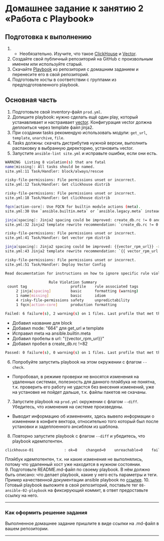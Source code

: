 # Домашнее задание к занятию 2 «Работа с Playbook»

## Подготовка к выполнению

1. * Необязательно. Изучите, что такое [ClickHouse](https://www.youtube.com/watch?v=fjTNS2zkeBs) и [Vector](https://www.youtube.com/watch?v=CgEhyffisLY).
2. Создайте свой публичный репозиторий на GitHub с произвольным именем или используйте старый.
3. Скачайте [Playbook](./playbook/) из репозитория с домашним заданием и перенесите его в свой репозиторий.
4. Подготовьте хосты в соответствии с группами из предподготовленного playbook.

## Основная часть

1. Подготовьте свой inventory-файл `prod.yml`.
2. Допишите playbook: нужно сделать ещё один play, который устанавливает и настраивает [vector](https://vector.dev). Конфигурация vector должна деплоиться через template файл jinja2.
3. При создании tasks рекомендую использовать модули: `get_url`, `template`, `unarchive`, `file`.
4. Tasks должны: скачать дистрибутив нужной версии, выполнить распаковку в выбранную директорию, установить vector.
5. Запустите `ansible-lint site.yml` и исправьте ошибки, если они есть.  
```bash 
WARNING  Listing 8 violation(s) that are fatal
name[missing]: All tasks should be named.
site.yml:11 Task/Handler: block/always/rescue 

risky-file-permissions: File permissions unset or incorrect.
site.yml:12 Task/Handler: Get clickhouse distrib

risky-file-permissions: File permissions unset or incorrect.
site.yml:18 Task/Handler: Get clickhouse distrib

fqcn[action-core]: Use FQCN for builtin module actions (meta).
site.yml:30 Use `ansible.builtin.meta` or `ansible.legacy.meta` instead.

jinja[spacing]: Jinja2 spacing could be improved: create_db.rc != 0 and create_db.rc !=82 -> create_db.rc != 0 and create_db.rc != 82 (warning)
site.yml:32 Jinja2 template rewrite recommendation: `create_db.rc != 0 and create_db.rc != 82`.

risky-file-permissions: File permissions unset or incorrect.
site.yml:41 Task/Handler: Get vector rpm distrib

jinja[spacing]: Jinja2 spacing could be improved: {{vector_rpm_url}} -> {{ vector_rpm_url }} (warning)
site.yml:43 Jinja2 template rewrite recommendation: `{{ vector_rpm_url }}`.

risky-file-permissions: File permissions unset or incorrect.
site.yml:51 Task/Handler: Deploy Vector Config

Read documentation for instructions on how to ignore specific rule violations.

                    Rule Violation Summary                    
 count tag                    profile    rule associated tags 
     2 jinja[spacing]         basic      formatting (warning) 
     1 name[missing]          basic      idiom                
     4 risky-file-permissions safety     unpredictability     
     1 fqcn[action-core]      production formatting           

Failed: 6 failure(s), 2 warning(s) on 1 files. Last profile that met the validation criteria was 'min'.
```
 - Добавил название для block
 - Добавил mode: "664" для get_url и template
 - Исправил meta на ansible.builtin.meta
 - Добавил пробелы в url: "{{vector_rpm_url}}"
 - Добавил пробел в create_db.rc !=82
```bash
Passed: 0 failure(s), 0 warning(s) on 1 files. Last profile that met the validation criteria was 'production'.
```


6. Попробуйте запустить playbook на этом окружении с флагом `--check`.  
 - Попробовал, в режиме проверки не вносятся изменения на удаленных системах, полезность для данного плэйбука не понятна, т.к. проверить его работу не удастся без внесения изменений, уже на установке не пойдет дальше, т.к. файлы пакетов не скачаны.
7. Запустите playbook на `prod.yml` окружении с флагом `--diff`. Убедитесь, что изменения на системе произведены.  
 - Выводит информацию об изменениях, здесь вывело информации о изменении в конфиге вектора, относительно того который был после установки и задеплоенного ансиблом из шаблона.
8. Повторно запустите playbook с флагом `--diff` и убедитесь, что playbook идемпотентен.
```bash
clickhouse-01              : ok=8    changed=0    unreachable=0    failed=0    skipped=0    rescued=1    ignored=0   
```
Плэйбук идемпотентен, т.к. ни какие изменения не выполнялись, потому что удаленный хост уже находится в нужном состоянии.  
9. Подготовьте README.md-файл по своему playbook. В нём должно быть описано: что делает playbook, какие у него есть параметры и теги. Пример качественной документации ansible playbook по [ссылке](https://github.com/opensearch-project/ansible-playbook).
10. Готовый playbook выложите в свой репозиторий, поставьте тег `08-ansible-02-playbook` на фиксирующий коммит, в ответ предоставьте ссылку на него.

---

### Как оформить решение задания

Выполненное домашнее задание пришлите в виде ссылки на .md-файл в вашем репозитории. 

---
